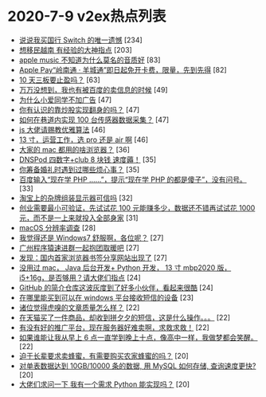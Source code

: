 # 2020-7-9 v2ex热点列表

+ [说说我买国行 Switch 的唯一遗憾](https://www.v2ex.com/t/688481#reply234) [234]
+ [想移民越南 有经验的大神指点](https://www.v2ex.com/t/688609#reply203) [203]
+ [apple music 不知道为什么莫名的音质好](https://www.v2ex.com/t/688427#reply83) [83]
+ [Apple Pay“岭南通 · 羊城通”即日起免开卡费，限量，先到先得](https://www.v2ex.com/t/688425#reply82) [82]
+ [10 天三板要止盈吗？](https://www.v2ex.com/t/688517#reply63) [63]
+ [万万没想到，我也有被百度的卖信息的时候](https://www.v2ex.com/t/688480#reply49) [49]
+ [为什么小爱同学不加广告](https://www.v2ex.com/t/688510#reply47) [47]
+ [你有认识的靠炒股实现翻身的吗？](https://www.v2ex.com/t/688519#reply47) [47]
+ [如何在巷道内实现 100 台传感器数据采集？](https://www.v2ex.com/t/688539#reply47) [47]
+ [js 大佬请赐教优雅算法](https://www.v2ex.com/t/688484#reply46) [46]
+ [13 寸，运营工作，选 pro 还是 air 啊](https://www.v2ex.com/t/688524#reply46) [46]
+ [大家的 mac 都用的啥浏览器？](https://www.v2ex.com/t/688631#reply36) [36]
+ [DNSPod 四数字+club 8 块钱 速度薅！](https://www.v2ex.com/t/688486#reply35) [35]
+ [你筹备婚礼时遇到过哪些烦心事？](https://www.v2ex.com/t/688559#reply35) [35]
+ [百度输入“现在学 PHP ……”，提示“现在学 PHP 的都是傻子”，没有问号。](https://www.v2ex.com/t/688457#reply33) [33]
+ [淘宝上的杂牌组装显示器可信吗](https://www.v2ex.com/t/688597#reply32) [32]
+ [创业需要最小可验证，先试试花 100 元能赚多少，数据还不错再试试花 1000 元，而不是一上来就投入全部身家](https://www.v2ex.com/t/688467#reply31) [31]
+ [macOS 分辨率调查](https://www.v2ex.com/t/688536#reply28) [28]
+ [我觉得还是 Windows7 舒服啊，各位呢？](https://www.v2ex.com/t/688660#reply27) [27]
+ [广州程序猿速进群一起抱团取暖吧](https://www.v2ex.com/t/688410#reply27) [27]
+ [发现：国内首家浏览器书签分享网站出现了](https://www.v2ex.com/t/688607#reply27) [27]
+ [没用过 mac， Java 后台开发+ Python 开发， 13 寸 mbp2020 版， i5+16g，是否够用？请大佬们指点](https://www.v2ex.com/t/688445#reply24) [24]
+ [GitHub 的简介仓库这波灰度到了好多小伙伴，看起来很酷](https://www.v2ex.com/t/688455#reply24) [24]
+ [在哪里能买到可以在 windows 平台接收短信的设备](https://www.v2ex.com/t/688482#reply23) [23]
+ [诸位觉得虎嗅的文章质量怎么样？](https://www.v2ex.com/t/688413#reply22) [22]
+ [在天猫买了一件商品，却收到拼夕夕的短信，这是什么操作。。。](https://www.v2ex.com/t/688442#reply22) [22]
+ [有没有好的推广平台，现在服务器好难卖啊，求救求救！](https://www.v2ex.com/t/688443#reply22) [22]
+ [如果谁能让我从早上 6 点一直学到晚上十点，像高中一样，我做梦都会笑醒。](https://www.v2ex.com/t/688572#reply22) [22]
+ [迫于长辈要求卖蜂蜜，有需要购买农家蜂蜜的吗？](https://www.v2ex.com/t/688548#reply20) [20]
+ [对单表数据达到 10GB/10000 条的数据, 用 MySQL 如何存储, 查询速度更快?](https://www.v2ex.com/t/688551#reply20) [20]
+ [大佬们求问一下 我有一个需求 Python 能实现吗？](https://www.v2ex.com/t/688604#reply20) [20]
